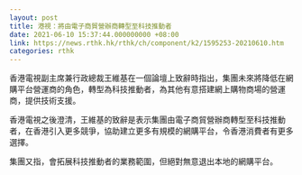 ```yaml
---
layout: post
title: 港視：將由電子商貿營辦商轉型至科技推動者
date: 2021-06-10 15:37:44.000000000 +08:00
link: https://news.rthk.hk/rthk/ch/component/k2/1595253-20210610.htm
categories: rthk
---
```


香港電視副主席兼行政總裁王維基在一個論壇上致辭時指出，集團未來將降低在網購平台營運商的角色，轉型為科技推動者，為其他有意搭建網上購物商場的營運商，提供技術支援。

香港電視之後澄清，王維基的致辭是表示集團由電子商貿營辦商轉型至科技推動者，在香港引入更多競爭，協助建立更多有規模的網購平台，令香港消費者有更多選擇。

集團又指，會拓展科技推動者的業務範圍，但絕對無意退出本地的網購平台。
